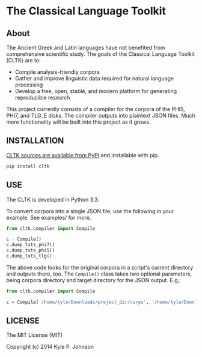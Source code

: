 The Classical Language Toolkit
==============================

About 
------------------------------------
The Ancient Greek and Latin languages have not benefited from comprehensive scientific study. The goals of the Classical Language Toolkit (CLTK) are to:

*   Compile analysis-friendly corpora
*   Gather and improve linguistic data required for natural language processing
*   Develop a free, open, stable, and modern platform for generating reproducible research

This project currently consists of a compiler for the corpora of the PHI5, PHI7, and TLG_E disks. The compiler outputs into plaintext JSON files. Much more functionality will be built into this project as it grows.

INSTALLATION
------------
[CLTK sources are available from PyPI](https://pypi.python.org/pypi/cltk) and installable with pip.

```bash
pip install cltk
```

USE
---
The CLTK is developed in Python 3.3.

To convert corpora into a single JSON file, use the following in your example. See examples/ for more.

```python
from cltk.compiler import Compile

c - Compile()
c.dump_txts_phi7()
c.dump_txts_phi5()
c.dump_txts_tlg()
```

The above code looks for the original corpora in a script's current directory and outputs there, too. The <code>Compile()</code> class takes two optional parameters, being corpora directory and target directory for the JSON output. E.g,:

```python
from cltk.compiler import Compile

c = Compile('/home/kyle/Downloads/project_dir/corps', '/home/kyle/Downloads/project_dir')
```

LICENSE
-------
The MIT License (MIT)

Copyright (c) 2014 Kyle P. Johnson
